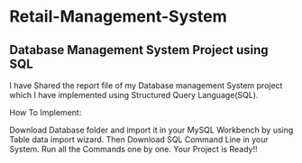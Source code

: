 # Retail-Management-System
## Database Management System Project using SQL

I have Shared the report file of my Database management System project which I have implemented using Structured Query Language(SQL).

How To Implement:

Download Database folder and import it in your MySQL Workbench by using Table data import wizard. 
Then Download SQL Command Line in your System. Run all the Commands one by one.
Your Project is Ready!!
